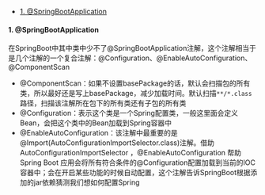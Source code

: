 - [1. @SpringBootApplication](#1-springbootapplication)





#### 1. @SpringBootApplication

在SpringBoot中其中类中少不了@SpringBootApplication注解，这个注解相当于是几个注解的一个复合注解：@Configuration、@EnableAutoConfiguration、@ComponentScan

- @ComponentScan：如果不设置basePackage的话，默认会扫描包的所有类，所以最好还是写上basePackage，减少加载时间。默认扫描`**/*.class`路径，扫描该注解所在包下的所有类还有子包的所有类
- @Configuration：表示这个类是一个Spring配置类，一般这里面会定义Bean，会把这个类中的Bean加载到Spring容器中
- @EnableAutoConfiguration：该注解中最重要的是 @Import(AutoConfigurationImportSelector.class)注解。借助AutoConfigurationImportSelector ，@EnableAutoConfiguration 帮助Spring Boot 应用会将所有符合条件的@Configuration配置加载到当前的IOC容器中；会在开启某些功能的时候自动配置，这个注解告诉SpringBoot根据添加的jar依赖猜测我们想如何配置Spring